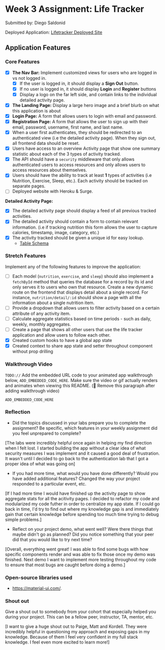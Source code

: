 # Week 3 Assignment: Life Tracker

Submitted by: Diego Saldonid

Deployed Application: [Lifetracker Deployed Site](ADD_LINK_HERE)

## Application Features

### Core Features

- [x] **The Nav Bar:** Implement customized views for users who are logged in vs not logged in.
  - [x] If the user is logged in, it should display a **Sign Out** button. 
  - [x] If no user is logged in, it should display **Login** and **Register** buttons
  - [x] Display a logo on the far left side, and contain links to the individual detailed activity page. 
- [x] **The Landing Page:** Display a large hero image and a brief blurb on what this application is about
- [x] **Login Page:** A form that allows users to login with email and password.
- [x] **Registration Page:** A form that allows the user to sign up with their email, password, username, first name, and last name.
- [x] When a user first authenticates, they should be redirected to an authenticated view (i.e the detailed activity page). When they sign out, all frontend data should be reset.
- [x] Users have access to an overview Activity page that show one summary statistic about each of the 3 types of activity tracked.
- [x] The API should have a `security` middleware that only allows authenticated users to access resources and only allows users to access resources about themselves. 
- [x] Users should have the ability to track at least **1** types of activities (i.e Nutrition, Exercise, Sleep, etc.). Each activity should be tracked on separate pages.
- [ ] Deployed website with Heroku & Surge. 

**Detailed Activity Page:**
- [x] The detailed activity page should display a feed of all previous tracked activities.
- [x] The detailed activity should contain a form to contain relevant information. (i.e if tracking nutrition this form allows the user to capture calories, timestamp, image, category, etc.) 
- [x] The activity tracked should be given a unique id for easy lookup.
  * [Table Schema](https://github.com/dsaldonid/SITE_assignment3/blob/main/api/fitness-app-schema.sql) 

### Stretch Features

Implement any of the following features to improve the application:
- [ ] Each model (`nutrition`, `exercise`, and `sleep`) should also implement a `fetchById` method that queries the database for a record by its id and only serves it to users who own that resource. Create a new dynamic route on the frontend that displays detail about a single record. For instance, `nutrition/detail/:id` should show a page with all the information about a single nutrition item.
- [ ] Provide a dropdown that allows users to filter activity based on a certain attribute of any activity item.
- [ ] Calculate aggregate statistics based on time periods - such as daily, weekly, monthly aggregates.
- [ ] Create a page that shows all other users that use the life tracker application and allow users to follow each other.
- [x] Created custom hooks to have a global app state
- [x] Created context to share app state and setter throughout component without prop drilling

### Walkthrough Video

`TODO://` Add the embedded URL code to your animated app walkthrough below, `ADD_EMBEDDED_CODE_HERE`. Make sure the video or gif actually renders and animates when viewing this README. (🚫 Remove this paragraph after adding walkthrough video)

`ADD_EMBEDDED_CODE_HERE`

### Reflection

* Did the topics discussed in your labs prepare you to complete the assignment? Be specific, which features in your weekly assignment did you feel unprepared to complete?

[The labs were incredibly helpful once again in helping my find direction when I felt lost. I started building the app without a clear idea of what security measures I was implement and it caused a good deal of frustration. It wasn't until I decided to go back to the authentication lab that I got a proper idea of what was going on]

* If you had more time, what would you have done differently? Would you have added additional features? Changed the way your project responded to a particular event, etc.
  
[If I had more time I would have finished up the activity page to show aggregate stats for all the acitivity pages. I decided to refactor my code and modularized my code futher in order to centralize my app state. If I could go back in time, I'd try to find out where my knowledge gap is and immediately gain that certain knowledge before spending too much time trying to debug simple problems.]

* Reflect on your project demo, what went well? Were there things that maybe didn't go as planned? Did you notice something that your peer did that you would like to try next time?

[Overall, everything went great! I was able to find some bugs with how specific components render and was able to fix those once my demo was finished. Next demo I want to implement more testing throughout my code to ensure that most bugs are caught before doing a demo.]

### Open-source libraries used

- https://material-ui.com/.

### Shout out

Give a shout out to somebody from your cohort that especially helped you during your project. This can be a fellow peer, instructor, TA, mentor, etc.

[I want to give a huge shout out to Paige, Matt and Kordell. They were incredibly helpful in questioning my approach and exposing gaps in my knowledge. Because of them I feel very confident in my full stack knowledge. I feel even more excited to learn more!]
